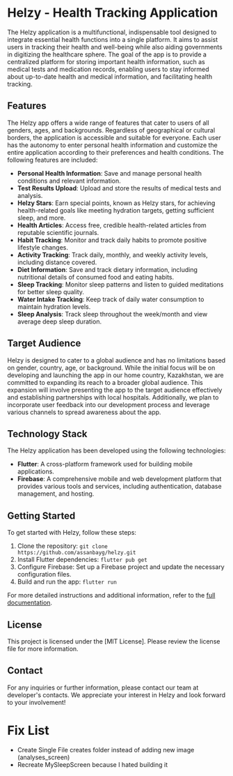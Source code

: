 # Helzy - Health Tracking Application

The Helzy application is a multifunctional, indispensable tool designed to integrate essential health functions into a single platform. It aims to assist users in tracking their health and well-being while also aiding governments in digitizing the healthcare sphere. The goal of the app is to provide a centralized platform for storing important health information, such as medical tests and medication records, enabling users to stay informed about up-to-date health and medical information, and facilitating health tracking.

## Features

The Helzy app offers a wide range of features that cater to users of all genders, ages, and backgrounds. Regardless of geographical or cultural borders, the application is accessible and suitable for everyone. Each user has the autonomy to enter personal health information and customize the entire application according to their preferences and health conditions. The following features are included:

- **Personal Health Information**: Save and manage personal health conditions and relevant information.
- **Test Results Upload**: Upload and store the results of medical tests and analysis.
- **Helzy Stars**: Earn special points, known as Helzy stars, for achieving health-related goals like meeting hydration targets, getting sufficient sleep, and more.
- **Health Articles**: Access free, credible health-related articles from reputable scientific journals.
- **Habit Tracking**: Monitor and track daily habits to promote positive lifestyle changes.
- **Activity Tracking**: Track daily, monthly, and weekly activity levels, including distance covered.
- **Diet Information**: Save and track dietary information, including nutritional details of consumed food and eating habits.
- **Sleep Tracking**: Monitor sleep patterns and listen to guided meditations for better sleep quality.
- **Water Intake Tracking**: Keep track of daily water consumption to maintain hydration levels.
- **Sleep Analysis**: Track sleep throughout the week/month and view average deep sleep duration.

## Target Audience

Helzy is designed to cater to a global audience and has no limitations based on gender, country, age, or background. While the initial focus will be on developing and launching the app in our home country, Kazakhstan, we are committed to expanding its reach to a broader global audience. This expansion will involve presenting the app to the target audience effectively and establishing partnerships with local hospitals. Additionally, we plan to incorporate user feedback into our development process and leverage various channels to spread awareness about the app.

## Technology Stack

The Helzy application has been developed using the following technologies:

- **Flutter**: A cross-platform framework used for building mobile applications.
- **Firebase**: A comprehensive mobile and web development platform that provides various tools and services, including authentication, database management, and hosting.

## Getting Started

To get started with Helzy, follow these steps:

1. Clone the repository: `git clone https://github.com/assanbayg/helzy.git`
2. Install Flutter dependencies: `flutter pub get`
3. Configure Firebase: Set up a Firebase project and update the necessary configuration files.
4. Build and run the app: `flutter run`

For more detailed instructions and additional information, refer to the [full documentation](documentation-link).

## License

This project is licensed under the [MIT License]. Please review the license file for more information.

## Contact

For any inquiries or further information, please contact our team at developer's contacts.
We appreciate your interest in Helzy and look forward to your involvement!

# Fix List
 - Create Single File creates folder instead of adding new image (analyses_screen)
 - Recreate MySleepScreen because I hated building it
